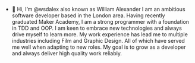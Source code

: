 - 👋 Hi, I’m @wsdalex also known as William Alexander
  I am an ambitious software developer based in the London area. Having recently graduated Maker Academy, I am a strong programmer with a foundation in TDD and OOP. I am keen to embrace new technologies and always drive myself to learn more. My work experience has lead me to multiple industries including Film and Graphic Design. All of which have served me well when adapting to new roles. My goal is to grow as a developer and always deliver high quality work reliably.


